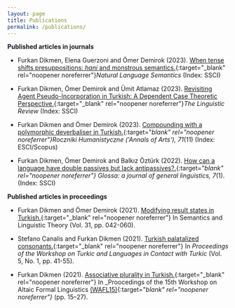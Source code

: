 ```yaml
---
layout: page
title: Publications
permalink: /publications/
---
```



**Published articles in journals**

- Furkan Dikmen, Elena Guerzoni and Ömer Demirok (2023). [When tense shifts presuppositions: _hani_ and monstrous semantics.](https://doi.org/10.1007/s11050-023-09215-y){:target="_blank" rel="noopener noreferrer"}_Natural Language Semantics_ (Index: SSCI)
  
- Furkan Dikmen, Ömer Demirok and Ümit Atlamaz (2023). [Revisiting Agent Pseudo-Incorporation in Turkish: A Dependent Case Theoretic Perspective.](https://doi.org/10.1515/tlr-2023-2011){:target="_blank" rel="noopener noreferrer"}_The Linguistic Review_ (Index: SSCI)

- Furkan Dikmen and Ömer Demirok (2023). [Compounding with a polymorphic deverbaliser in Turkish.](https://doi.org/10.18290/rh237111-4s){:target="_blank" rel="noopener noreferrer"}_Roczniki Humanistyczne ('Annals of Arts')_, 71_(11) (Index: ESCI/Scopus)

- Furkan Dikmen, Ömer Demirok and Balkız Öztürk (2022). [How can a language have double passives but lack antipassives?.](https://www.glossa-journal.org/article/id/6553/){:target="_blank" rel="noopener noreferrer"} Glossa: a journal of general linguistics, 7_(1). (Index: SSCI)


**Published articles in proceedings**

- Furkan Dikmen and Ömer Demirok (2021). [Modifying result states in Turkish.](https://journals.linguisticsociety.org/proceedings/index.php/SALT/article/view/31.003){:target="_blank" rel="noopener noreferrer"} In Semantics and Linguistic Theory (Vol. 31, pp. 042-060).

- Stefano Canalis and Furkan Dikmen (2021). [Turkish palatalized consonants.](https://journals.linguisticsociety.org/proceedings/index.php/tu/article/view/4781){:target="_blank" rel="noopener noreferrer"} In _Proceedings of the Workshop on Turkic and Languages in Contact with Turkic_ (Vol. 5, No. 1, pp. 41-55).

- Furkan Dikmen (2021). [Associative plurality in Turkish.](https://furkandikmen.com/assets/publications/Associative_plurality_in_Turkish.pdf){:target="_blank" rel="noopener noreferrer"} In _Proocedings of the 15th Workshop on Altaic Formal Linguistics [(WAFL15)](http://mitwpl.mit.edu/catalog/mwpl93/){:target="_blank" rel="noopener noreferrer"}_ (pp. 15–27).

